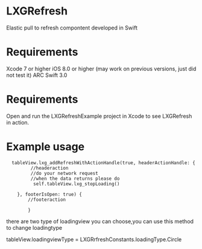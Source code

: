 # LXGRefresh
Elastic pull to refresh compontent developed in Swift

# Requirements
 Xcode 7 or higher
 iOS 8.0 or higher (may work on previous versions, just did not test it)
 ARC
 Swift 3.0
# Requirements
 Open and run the LXGRefreshExample project in Xcode to see LXGRefresh in action.
# Example usage


      tableView.lxg_addRefreshWithActionHandle(true, headerActionHandle: {
             //headeraction
             //do your network request
             //when the data returns please do
              self.tableView.lxg_stopLoading()
            
        }, footerIsOpen: true) {
            //footeraction
            
            }
            
there are two type of loadingview you can choose,you can use this method to change loadingtype
 
tableView.loadingviewType = LXGRrfreshConstants.loadingType.Circle
